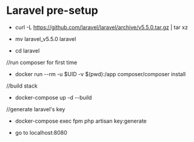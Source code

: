 # Laravel pre-setup

- curl -L https://github.com/laravel/laravel/archive/v5.5.0.tar.gz | tar xz     

- mv laravel_v5.5.0 laravel

- cd laravel

//run composer for first time

- docker run --rm -u $UID -v $(pwd):/app composer/composer install  

//build stack

- docker-compose up -d --build    

//generate laravel's key

- docker-compose exec fpm php artisan key:generate 

- go to localhost:8080  

